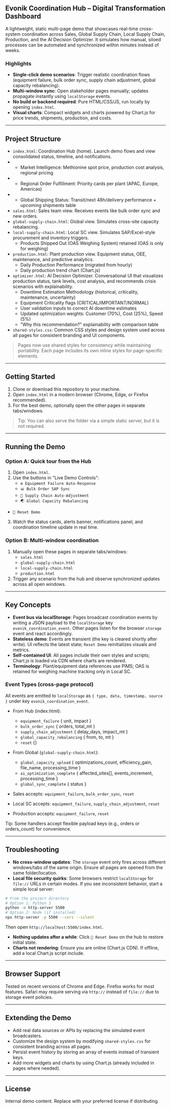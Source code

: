 ## Evonik Coordination Hub – Digital Transformation Dashboard

A lightweight, static multi-page demo that showcases real-time cross-system coordination across Sales, Global Supply Chain, Local Supply Chain, Production, and the AI Decision Optimizer. It simulates how manual, siloed processes can be automated and synchronized within minutes instead of weeks.

### Highlights
- **Single-click demo scenarios**: Trigger realistic coordination flows (equipment failure, bulk order sync, supply chain adjustment, global capacity rebalancing).
- **Multi-window sync**: Open stakeholder pages manually; updates propagate instantly using `localStorage` events.
- **No build or backend required**: Pure HTML/CSS/JS, run locally by opening `index.html`.
- **Visual charts**: Compact widgets and charts powered by Chart.js for price trends, shipments, production, and costs.

---

## Project Structure
- `index.html`: Coordination Hub (home). Launch demo flows and view consolidated status, timeline, and notifications.
-   - Market Intelligence: Methionine spot price, production cost analysis, regional pricing
-   - Regional Order Fulfillment: Priority cards per plant (APAC, Europe, Americas)
-   - Global Shipping Status: Transit/next 48h/delivery performance + upcoming shipments table
- `sales.html`: Sales team view. Receives events like bulk order sync and new orders.
- `global-supply-chain.html`: Global view. Simulates cross-site capacity rebalancing.
- `local-supply-chain.html`: Local SC view. Simulates SAP/Excel-style procurement and inventory triggers.
    - Products Shipped Out (OAS Weighing System) retained (OAS is only for weighing)
- `production.html`: Plant production view. Equipment status, OEE, maintenance, and predictive analytics.
    - Daily Production Performance (migrated from hourly)
    - Daily production trend chart (Chart.js)
- `optimizer.html`: AI Decision Optimizer. Conversational UI that visualizes production status, tank levels, cost analysis, and recommends crisis scenarios with explainability.
    - Downtime Estimation Methodology (historical, criticality, maintenance, uncertainty)
    - Equipment Criticality flags (CRITICAL/IMPORTANT/NORMAL)
    - User validation inputs to correct AI downtime estimates
    - Updated optimization weights: Customer (70%), Cost (25%), Speed (5%)
    - "Why this recommendation?" explainability with comparison table
- `shared-styles.css`: Common CSS styles and design system used across all pages for consistent branding and UI components.

> Pages now use shared styles for consistency while maintaining portability. Each page includes its own inline styles for page-specific elements.

---

## Getting Started
1. Clone or download this repository to your machine.
2. Open `index.html` in a modern browser (Chrome, Edge, or Firefox recommended).
3. For the best demo, optionally open the other pages in separate tabs/windows.

> Tip: You can also serve the folder via a simple static server, but it is not required.

---

## Running the Demo
### Option A: Quick tour from the Hub
1. Open `index.html`.
2. Use the buttons in "Live Demo Controls":
   - `⚙️ Equipment Failure Auto-Response`
   - `📊 Bulk Order SAP Sync`
   - `🔄 Supply Chain Auto-Adjustment`
   - `🌏 Global Capacity Rebalancing`
  - `🔄 Reset Demo`
3. Watch the status cards, alerts banner, notifications panel, and coordination timeline update in real time.

### Option B: Multi-window coordination
1. Manually open these pages in separate tabs/windows:
   - `sales.html`
   - `global-supply-chain.html`
   - `local-supply-chain.html`
   - `production.html`
2. Trigger any scenario from the hub and observe synchronized updates across all open windows.

---

## Key Concepts
- **Event bus via localStorage**: Pages broadcast coordination events by writing a JSON payload to the `localStorage` key `evonik_coordination_event`. Other pages listen for the browser `storage` event and react accordingly.
- **Stateless demo**: Events are transient (the key is cleared shortly after write). UI reflects the latest state; `Reset Demo` reinitializes visuals and metrics.
- **Self-contained UI**: All pages include their own styles and scripts; Chart.js is loaded via CDN where charts are rendered.
- **Terminology**: Plant/equipment data references use PIMS; OAS is retained for weighing machine tracking only in Local SC.

### Event Types (cross-page protocol)
All events are emitted to `localStorage` as `{ type, data, timestamp, source }` under key `evonik_coordination_event`.

- From Hub (index.html):
  - `equipment_failure` { unit, impact }
  - `bulk_order_sync` { orders, total_mt }
  - `supply_chain_adjustment` { delay_days, impact_mt }
  - `global_capacity_rebalancing` { from, to, mt }
  - `reset` {}

- From Global (`global-supply-chain.html`):
  - `global_capacity_upload` { optimizations_count, efficiency_gain, file_name, processing_time }
  - `ai_optimization_complete` { affected_sites[], events_increment, processing_time }
  - `global_sync_complete` { status }

- Sales accepts: `equipment_failure`, `bulk_order_sync`, `reset`
- Local SC accepts: `equipment_failure`, `supply_chain_adjustment`, `reset`
- Production accepts: `equipment_failure`, `reset`

Tip: Some handlers accept flexible payload keys (e.g., orders or orders_count) for convenience.

---

## Troubleshooting
 
- **No cross-window updates**: The `storage` event only fires across different windows/tabs of the same origin. Ensure all pages are opened from the same folder/location.
- **Local file security quirks**: Some browsers restrict `localStorage` for `file://` URLs in certain modes. If you see inconsistent behavior, start a simple local server:

```bash
# From the project directory
# Option 1: Python 3
python -m http.server 5500
# Option 2: Node (if installed)
npx http-server -p 5500 --cors --silent
```

Then open `http://localhost:5500/index.html`.

- **Nothing updates after a while**: Click `🔄 Reset Demo` on the hub to restore initial state.
- **Charts not rendering**: Ensure you are online (Chart.js CDN). If offline, add a local Chart.js script include.

---

## Browser Support
Tested on recent versions of Chrome and Edge. Firefox works for most features. Safari may require serving via `http://` instead of `file://` due to storage event policies.

---

## Extending the Demo
- Add real data sources or APIs by replacing the simulated event broadcasters.
- Customize the design system by modifying `shared-styles.css` for consistent branding across all pages.
- Persist event history by storing an array of events instead of transient keys.
- Add more widgets and charts by using Chart.js (already included in pages where needed).

---

## License
Internal demo content. Replace with your preferred license if distributing.
